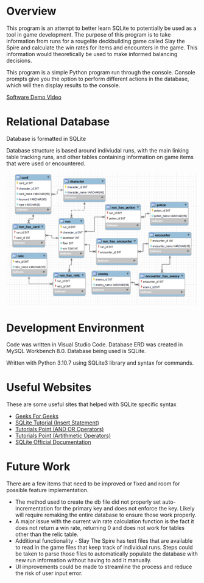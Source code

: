 # Overview

This program is an attempt to better learn SQLite to potentially be used as a tool in game development. The purpose of this program is to take information from runs for a rougelite deckbuilding game called Slay the Spire and calculate the win rates for items and encounters in the game. This information would theoretically be used to make informed balancing decisions.

This program is a simple Python program run through the console. Console prompts give you the option to perform different actions in the database, which will then display results to the console.

[Software Demo Video](https://youtu.be/uKkzg3hBjQM)


# Relational Database

Database is formatted in SQLite

Database structure is based around indiviudal runs, with the main linking table tracking runs, and other tables containing information on game items that were used or encountered.

![Picture of the database Entity Relationship Diagram](./pictures/dbERD.png)

# Development Environment

Code was written in Visual Studio Code. Database ERD was created in MySQL Workbench 8.0. Database being used is SQLite.

Written with Python 3.10.7 using SQLite3 library and syntax for commands.

# Useful Websites

These are some useful sites that helped with SQLite specific syntax

* [Geeks For Geeks](https://www.geeksforgeeks.org/how-to-import-a-csv-file-into-a-sqlite-database-table-using-python/)
* [SQLite Tutorial (Insert Statement)](https://www.sqlitetutorial.net/sqlite-insert/)
* [Tutorials Point (AND OR Operators)](https://www.tutorialspoint.com/sqlite/sqlite_and_or_clauses.htm)
* [Tutorials Point (Artithmetic Operators)](https://www.tutorialspoint.com/sqlite/sqlite_arithmetic_operators.htm)
* [SQLite Official Documentation](https://www.sqlite.org/)

# Future Work

There are a few items that need to be improved or fixed and room for possible feature implementation.

* The method used to create the db file did not properly set auto-incrementation for the primary key and does not enforce the key. Likely will require remaking the entire database to ensure those work properly.
* A major issue with the current win rate calculation function is the fact it does not return a win rate, returning 0 and does not work for tables other than the relic table.
* Additional functionality - Slay The Spire has text files that are available to read in the game files that keep track of individual runs. Steps could be taken to parse those files to automatically populate the database with new run information without having to add it manually.
* UI improvements could be made to streamline the process and reduce the risk of user input error.